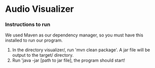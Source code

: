 # Audio Visualizer

### Instructions to run

We used Maven as our dependency manager, so you must have this installed to run our program.

1. In the directory visualizer/, run 'mvn clean package'. A jar file will be output to the target/ directory.
2. Run 'java -jar [path to jar file], the program should start!

